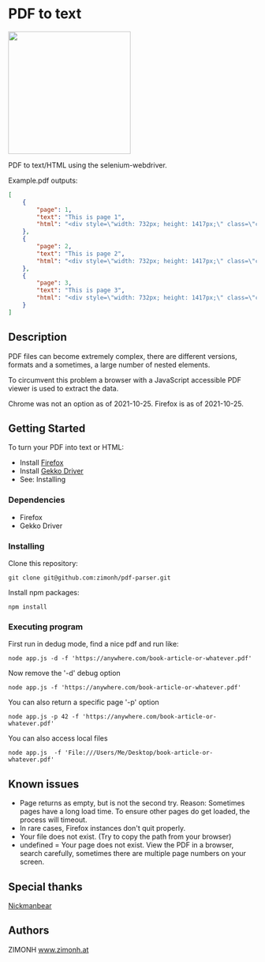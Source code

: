 
# PDF to text
<img src="https://user-images.githubusercontent.com/4648145/138750839-28ef8239-76e1-49ae-bc68-722d22165eea.png" width="248"> 

PDF to text/HTML using the selenium-webdriver.

Example.pdf outputs:
```json
[
    {
        "page": 1,
        "text": "This is page 1",
        "html": "<div style=\"width: 732px; height: 1417px;\" class=\"canvasWrapper\"><canvas moz-opaque=\"\" style=\"width: 733px; height: 1418px;\" width=\"1466\" height=\"2836\"></canvas></div><div class=\"textLayer\" style=\"width: 732px; height: 1417px;\"><span class=\"markedContent\"><span style=\"left: 187.977px; top: 84.8499px; font-size: 58.3333px; font-family: sans-serif; transform: scaleX(1.00907);\" role=\"presentation\" dir=\"ltr\">This is page 1</span></span><div class=\"endOfContent\"></div></div>"
    },
    {
        "page": 2,
        "text": "This is page 2",
        "html": "<div style=\"width: 732px; height: 1417px;\" class=\"canvasWrapper\"><canvas moz-opaque=\"\" style=\"width: 733px; height: 1418px;\" width=\"1466\" height=\"2836\"></canvas></div><div class=\"textLayer\" style=\"width: 732px; height: 1417px;\"><span class=\"markedContent\"><span style=\"left: 194.054px; top: 84.8499px; font-size: 58.3333px; font-family: sans-serif; transform: scaleX(1.00907);\" role=\"presentation\" dir=\"ltr\">This is page 2</span></span><div class=\"endOfContent\"></div></div>"
    },
    {
        "page": 3,
        "text": "This is page 3",
        "html": "<div style=\"width: 732px; height: 1417px;\" class=\"canvasWrapper\"><canvas moz-opaque=\"\" style=\"width: 733px; height: 1418px;\" width=\"1466\" height=\"2836\"></canvas></div><div class=\"textLayer\" style=\"width: 732px; height: 1417px;\"><span class=\"markedContent\"><span style=\"left: 191.297px; top: 84.8499px; font-size: 58.3333px; font-family: sans-serif; transform: scaleX(1.00907);\" role=\"presentation\" dir=\"ltr\">This is page 3</span></span><div class=\"endOfContent\"></div></div>"
    }
]
```

## Description
PDF files can become extremely complex, there are different versions, formats and a sometimes, a large number of nested elements.

To circumvent this problem a browser with a JavaScript accessible PDF viewer is used to extract the data.

Chrome was not an option as of 2021-10-25.
Firefox is as of 2021-10-25.

## Getting Started
To turn your PDF into text or HTML:
* Install [Firefox](https://www.mozilla.org/en-US/firefox/new/)
* Install [Gekko Driver](https://askubuntu.com/questions/870530/how-to-install-geckodriver-in-ubuntu)
* See: Installing

### Dependencies
* Firefox
* Gekko Driver

### Installing
Clone this repository:
```shell
git clone git@github.com:zimonh/pdf-parser.git
```
Install npm packages:
```shell
npm install
```

### Executing program
First run in dedug mode, find a nice pdf and run like:
```shell
node app.js -d -f 'https://anywhere.com/book-article-or-whatever.pdf'
```
Now remove the '-d' debug option
```shell
node app.js -f 'https://anywhere.com/book-article-or-whatever.pdf'
```
You can also return a specific page '-p' option
```shell
node app.js -p 42 -f 'https://anywhere.com/book-article-or-whatever.pdf'
```
You can also access local files
```shell
node app.js  -f 'File:///Users/Me/Desktop/book-article-or-whatever.pdf'
```

## Known issues
* Page returns as empty, but is not the second try. Reason: Sometimes pages have a long load time. To ensure other pages do get loaded, the process will timeout.
* In rare cases, Firefox instances don't quit properly. 
* Your file does not exist. (Try to copy the path from your browser)
* undefined = Your page does not exist. View the PDF in a browser, search carefully, sometimes there are multiple page numbers on your screen.

## Special thanks
[Nickmanbear](https://github.com/Nickmanbear)

## Authors
ZIMONH
www.zimonh.at
